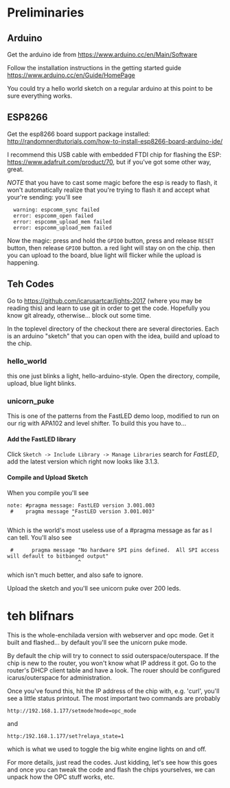 

# Preliminaries

## Arduino

Get the arduino ide from https://www.arduino.cc/en/Main/Software

Follow the installation instructions in the getting started guide
https://www.arduino.cc/en/Guide/HomePage

You could try a hello world sketch on a regular arduino at this point
to be sure everything works.

## ESP8266

Get the esp8266 board support package installed:
http://randomnerdtutorials.com/how-to-install-esp8266-board-arduino-ide/

I recommend this USB cable with embedded FTDI chip for flashing the
ESP: https://www.adafruit.com/product/70, but if you've got some other
way, great.

*NOTE* that you have to cast some magic before the esp is ready to
flash, it won't automatically realize that you're trying to flash it and accept what your're sending:  you'll see

```
  warning: espcomm_sync failed
  error: espcomm_open failed
  error: espcomm_upload_mem failed
  error: espcomm_upload_mem failed
```

Now the magic: press and hold the `GPIO0` button, press and release
`RESET` button, then release `GPIO0` button.  a red light will
stay on on the chip.  then you can upload to the board, blue light
will flicker while the upload is happening.

## Teh Codes

Go to https://github.com/icarusartcar/lights-2017 (where you may be
reading this) and learn to use git in order to get the code.
Hopefully you know git already, otherwise... block out some time.

In the toplevel directory of the checkout there are several
directories.  Each is an arduino "sketch" that you can open with the
idea, buiild and upload to the chip.

### hello_world

this one just blinks a light, hello-arduino-style.   Open the directory, compile, upload, blue light blinks.

### unicorn_puke

This is one of the patterns from the FastLED demo loop, modified to
run on our rig with APA102 and level shifter.  To build this you have
to...

#### Add the FastLED library

Click `Sketch -> Include Library -> Manage Libraries` search for
*FastLED*, add the latest version which right now looks like 3.1.3.

#### Compile and Upload Sketch

When you compile you'll see

```
note: #pragma message: FastLED version 3.001.003
 #    pragma message "FastLED version 3.001.003"
                     ^
```

Which is the world's most useless use of a #pragma message as far as I can tell. You'll also see

```
 #      pragma message "No hardware SPI pins defined.  All SPI access will default to bitbanged output"
                       ^
```

which isn't much better, and also safe to ignore.

Upload the sketch and you'll see unicorn puke over 200 leds.

# teh blifnars

This is the whole-enchilada version with webserver and opc mode.  Get
it built and flashed... by default you'll see the unicorn puke mode.

By default the chip will try to connect to ssid outerspace/outerspace.
If the chip is new to the router, you won't know what IP address it
got.  Go to the router's DHCP client table and have a look.  The rouer
should be configured icarus/outerspace for administration.

Once you've found this, hit the IP address of the chip with,
e.g. 'curl', you'll see a little status printout.  The most important
two commands are probably

```
http://192.168.1.177/setmode?mode=opc_mode
```

and

```
http:/192.168.1.177/set?relaya_state=1
```

which is what we used to toggle the big white engine lights on and
off.

For more details, just read the codes.  Just kidding, let's see how
this goes and once you can tweak the code and flash the chips
yourselves, we can unpack how the OPC stuff works, etc.

